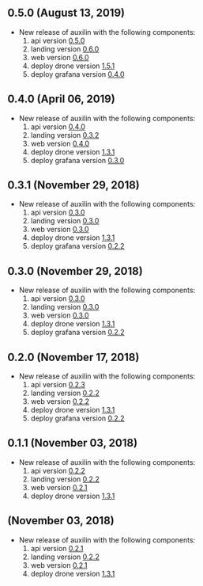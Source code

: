 ## 0.5.0 (August 13, 2019)

* New release of auxilin with the following components:
  1) api version [0.5.0](https://github.com/auxilincom/koa-api-starter/releases/tag/0.5.0)
  2) landing version [0.6.0](https://github.com/auxilincom/nextjs-landing-starter/releases/tag/0.6.0)
  3) web version [0.6.0](https://github.com/auxilincom/koa-react-starter/releases/tag/0.6.0)
  4) deploy drone version [1.5.1](https://github.com/auxilincom/deploy-drone/releases/tag/1.5.1)
  5) deploy grafana version [0.4.0](https://github.com/auxilincom/deploy-grafana/releases/tag/0.4.0)

## 0.4.0 (April 06, 2019)

* New release of auxilin with the following components:
  1) api version [0.4.0](https://github.com/auxilincom/koa-api-starter/releases/tag/0.4.0)
  2) landing version [0.3.2](https://github.com/auxilincom/nextjs-landing-starter/releases/tag/0.3.2)
  3) web version [0.4.0](https://github.com/auxilincom/koa-react-starter/releases/tag/0.4.0)
  4) deploy drone version [1.3.1](https://github.com/auxilincom/deploy-drone/releases/tag/1.3.1)
  5) deploy grafana version [0.3.0](https://github.com/auxilincom/deploy-grafana/releases/tag/0.3.0)

## 0.3.1 (November 29, 2018)

* New release of auxilin with the following components:
  1) api version [0.3.0](https://github.com/auxilincom/koa-api-starter/releases/tag/0.3.0)
  2) landing version [0.3.0](https://github.com/auxilincom/nextjs-landing-starter/releases/tag/0.3.0)
  3) web version [0.3.0](https://github.com/auxilincom/koa-react-starter/releases/tag/0.3.0)
  4) deploy drone version [1.3.1](https://github.com/auxilincom/deploy-drone/releases/tag/1.3.1)
  5) deploy grafana version [0.2.2](https://github.com/auxilincom/deploy-grafana/releases/tag/0.2.2)

## 0.3.0 (November 29, 2018)

* New release of auxilin with the following components:
  1) api version [0.3.0](https://github.com/auxilincom/koa-api-starter/releases/tag/0.3.0)
  2) landing version [0.3.0](https://github.com/auxilincom/nextjs-landing-starter/releases/tag/0.3.0)
  3) web version [0.3.0](https://github.com/auxilincom/koa-react-starter/releases/tag/0.3.0)
  4) deploy drone version [1.3.1](https://github.com/auxilincom/deploy-drone/releases/tag/1.3.1)
  5) deploy grafana version [0.2.2](https://github.com/auxilincom/deploy-grafana/releases/tag/0.2.2)

## 0.2.0 (November 17, 2018)

* New release of auxilin with the following components:
  1) api version [0.2.3](https://github.com/auxilincom/koa-api-starter/releases/tag/0.2.3)
  2) landing version [0.2.2](https://github.com/auxilincom/nextjs-landing-starter/releases/tag/0.2.2)
  3) web version [0.2.2](https://github.com/auxilincom/koa-react-starter/releases/tag/0.2.2)
  4) deploy drone version [1.3.1](https://github.com/auxilincom/deploy-drone/releases/tag/1.3.1)
  5) deploy grafana version [0.2.2](https://github.com/auxilincom/deploy-grafana/releases/tag/0.2.2)

## 0.1.1 (November 03, 2018)

* New release of auxilin with the following components:
  1) api version [0.2.2](https://github.com/paralect/koa-api-starter/releases/tag/0.2.2)
  2) landing version [0.2.2](https://github.com/paralect/nextjs-landing-starter/releases/tag/0.2.2)
  3) web version [0.2.1](https://github.com/paralect/koa-react-starter/releases/tag/0.2.1)
  4) deploy drone version [1.3.1](https://github.com/paralect/deploy-drone/releases/tag/1.3.1)

##  (November 03, 2018)

* New release of auxilin with the following components:
  1) api version [0.2.1](https://github.com/paralect/koa-api-starter/releases/tag/0.2.1)
  2) landing version [0.2.2](https://github.com/paralect/nextjs-landing-starter/releases/tag/0.2.2)
  3) web version [0.2.1](https://github.com/paralect/koa-react-starter/releases/tag/0.2.1)
  4) deploy drone version [1.3.1](https://github.com/paralect/deploy-drone/releases/tag/1.3.1)
